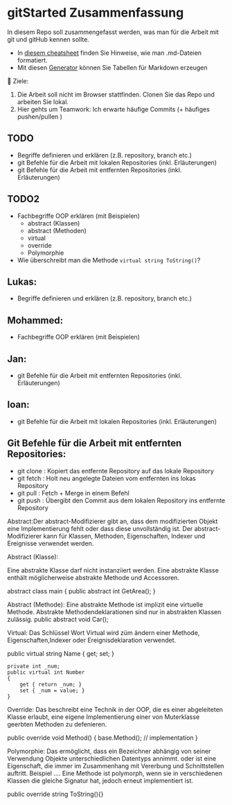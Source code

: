 # gitStarted Zusammenfassung
In diesem Repo soll zusammengefasst werden, was man für die Arbeit mit git und gitHub kennen sollte.
- In [diesem cheatsheet](https://github.com/adam-p/markdown-here/wiki/Markdown-Cheatsheet) finden Sie Hinweise, wie man .md-Dateien formatiert.
- Mit diesen [Generator](https://www.tablesgenerator.com/markdown_tables) können Sie Tabellen für Markdown erzeugen

:dart: Ziele:
1. Die Arbeit soll nicht im Browser stattfinden. Clonen Sie das Repo und arbeiten Sie lokal.
1. Hier gehts um Teamwork: Ich erwarte häufige Commits (+ häufiges pushen/pullen )

## TODO
- Begriffe definieren und erklären (z.B. repository, branch etc.)
- git Befehle für die Arbeit mit lokalen Repositories (inkl. Erläuterungen)
- git Befehle für die Arbeit mit entfernten Repositories (inkl. Erläuterungen)

## TODO2
- Fachbegriffe OOP erklären (mit Beispielen)
  - abstract (Klassen)
  - abstract (Methoden)
  - virtual
  - override
  - Polymorphie
- Wie überschreibt man die Methode `virtual string ToString()`?


## Lukas: 
- Begriffe definieren und erklären (z.B. repository, branch etc.)

## Mohammed:
- Fachbegriffe OOP erklären (mit Beispielen)

## Jan:
- git Befehle für die Arbeit mit entfernten Repositories (inkl. Erläuterungen)

## Ioan:
- git Befehle für die Arbeit mit lokalen Repositories (inkl. Erläuterungen)


## Git Befehle für die Arbeit mit entfernten Repositories:
- git clone   :   Kopiert das entfernte Repository auf das lokale Repository 
- git fetch   :   Holt neu angelegte Dateien vom entfernten ins lokas Repository
- git pull    :   Fetch + Merge in einem Befehl
- git push    :   Übergibt den Commit aus dem lokalen Repository ins entfernte Repository

Abstract:Der abstract-Modifizierer gibt an, dass dem modifizierten Objekt eine Implementierung fehlt oder dass diese unvollständig ist.
Der abstract-Modifizierer kann für Klassen, Methoden, Eigenschaften, Indexer und Ereignisse verwendet werden.


Abstract (Klasse):

Eine abstrakte Klasse darf nicht instanziiert werden.
Eine abstrakte Klasse enthält möglicherweise abstrakte Methode und Accessoren.

abstract class main
{
    public abstract int GetArea();
}

Abstract (Methode):
Eine abstrakte Methode ist implizit eine virtuelle Methode.
Abstrakte Methodendeklarationen sind nur in abstrakten Klassen zulässig.
public abstract void Car(); 


Virtual: Das Schlüssel Wort Virtual wird züm ändern einer Methode, Eigenschaften,Indexer oder Ereignisdeklaration verwendet.

public virtual string Name { get; set; }

    
    private int _num;
    public virtual int Number
    {
        get { return _num; }
        set { _num = value; }
    }

Override: Das beschreibt eine Technik in der OOP, die es einer abgeleiteten Klasse erlaubt, eine eigene Implementierung einer von Muterklasse geerbten Methoden zu defenieren.

public override void Method()
{
base.Method();
// implementation
}


Polymorphie: Das ermöglicht, dass ein Bezeichner abhängig von seiner Verwendung Objekte unterschiedlichen Datentyps annimmt.
oder ist eine Eigenschaft, die immer im Zusammenhang mit Vererbung und Schnittstellen auftritt.
Beispiel .... Eine Methode ist polymorph, wenn sie in verschiedenen Klassen die gleiche Signatur hat, jedoch erneut implementiert ist.


public override string ToString(){}




